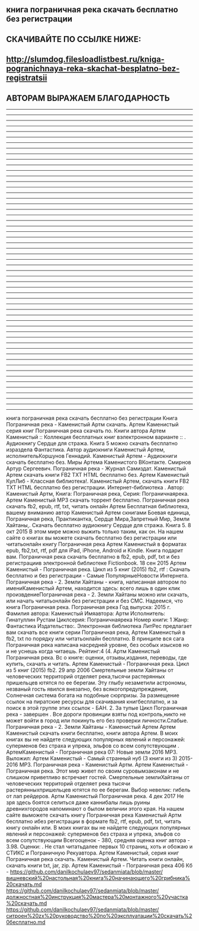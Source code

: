 книга пограничная река скачать бесплатно без регистрации
--------------------------------------------------
СКАЧИВАЙТЕ ПО ССЫЛКЕ НИЖЕ:
--------------------------------------------------
http://slumdog.filesloadlistbest.ru/kniga-pogranichnaya-reka-skachat-besplatno-bez-registratsii
--------------------------------------------------
АВТОРАМ ВЫРАЖАЕМ БЛАГОДАРНОСТЬ
--------------------------------------------------
--------------------------------------------------
--------------------------------------------------
--------------------------------------------------
--------------------------------------------------
--------------------------------------------------
--------------------------------------------------
--------------------------------------------------
--------------------------------------------------
--------------------------------------------------
--------------------------------------------------
--------------------------------------------------
--------------------------------------------------
--------------------------------------------------
--------------------------------------------------
--------------------------------------------------
--------------------------------------------------
--------------------------------------------------
--------------------------------------------------
--------------------------------------------------
--------------------------------------------------
--------------------------------------------------
--------------------------------------------------
--------------------------------------------------
--------------------------------------------------
--------------------------------------------------
--------------------------------------------------
--------------------------------------------------
--------------------------------------------------
--------------------------------------------------
--------------------------------------------------
--------------------------------------------------
--------------------------------------------------
--------------------------------------------------
--------------------------------------------------
--------------------------------------------------
--------------------------------------------------
--------------------------------------------------
--------------------------------------------------
--------------------------------------------------
--------------------------------------------------
--------------------------------------------------
--------------------------------------------------
--------------------------------------------------
--------------------------------------------------
--------------------------------------------------
--------------------------------------------------
--------------------------------------------------
--------------------------------------------------
--------------------------------------------------
--------------------------------------------------
--------------------------------------------------
--------------------------------------------------
--------------------------------------------------
--------------------------------------------------
--------------------------------------------------
книга пограничная река скачать бесплатно без регистрации Книга Пограничная река - Каменистый Артм скачать. Артем Каменистый  серия книг Пограничная река  скачать по. Книги автора Артем Каменистый :: Коллекция бесплатных книг вэлектронном варианте :: . Аудиокнигу Сердце для стража. Книга 5 можно скачать бесплатно израздела Фантастика. Автор аудиокниги Каменистый Артем, исполнительКоршунов Геннадий. Каменистый Артем - Аудиокниги скачать бесплатно без. Миры Артема Каменистого  ВКонтакте. Смирнов Артур Сергеевич. Пограничная река - Журнал Самиздат. Каменистый Артем скачать книги FB2 TXT HTML бесплатно без. Артем Каменистый  КулЛиб - Классная библиотека!. Каменистый Артем, скачать книги FB2 TXT HTML бесплатно без регистрации. Интернет-библиотека . Автор: Каменистый Артм, Книга: Пограничная река, Серия: Пограничнаярека. Артем Каменистый  MP3 скачать торрент бесплатно. Пограничная река скачать fb2, epub, rtf, txt, читать онлайн Артем
Бесплатная библиотека, вашему вниманию автор Каменистый Артем скнигами Боевая единица, Пограничная река, Практикантка, Сердце Мира,Запретный Мир, Земли Хайтаны,. Скачать бесплатно аудиокнигу Сердце для стража. Книга 5. 8 окт 2015  В этом мире можно выжить только таким, как он. На нашем сайте о книгах вы можете скачать бесплатно без регистрации или читатьонлайн книгу Пограничная река Артем Каменистый в форматах epub, fb2,txt, rtf, pdf для iPad, iPhone, Android и Kindle. Книга подарит вам. Пограничная река  скачать бесплатно в fb2, epub, pdf, txt и без регистрациив электронной библиотеке Fictionbook. 18 сен 2015  Артем Каменистый - Пограничная река. Цикл из 5 книг (2015) fb2, rtf : Скачать бесплатно и без регистрации - Самые ПопулярныеНовости Интернета. Пограничная река - 2. Земли Хайтаны - книга, написанная автором по имениКаменистый Артем, находится здесь: всего лишь в один клик произвдениеПограничная река - 2. Земли Хайтаны можно или скачать, или начать читатьонлайн без регистрации и без СМС. Надеемся, что книга Пограничная река. Пограничная река Год выпуска: 2015 г. Фамилия автора: Каменистый Имяавтора: Артм Исполнитель: Гинатуллин Рустам Циклсерия: Пограничнаярека Номер книги: 1 Жанр: Фантастика Издательство:. Электронная библиотека ЛитРес предлагает вам скачать все книги серии Пограничная река, Артем Каменистый в fb2, txt по порядку или читатьонлайн бесплатно.  В принципе вся сага Пограничная река написана насредней уровне, без особых изысков но и не уснешь когда читаешь. Рейтинг:4 (4. Артм Каменистый Пограничная река. Вс о книге: оценки, отзывы,издания, переводы, где купить, скачать и читать. Артем Каменистый - Пограничная река. Цикл из 5 книг (2015) fb2. 29 апр 2006  Смертельные земли Хайтаны от человеческих территорий отделяет река,тысячи растерянных пришельцев ютятся по ее берегам.  Эту глыбу незаметили астрономы, незваный гость явился внезапно, без всякогопредупреждения, Солнечная система богата на подобные сюрпризы. За размещение ссылок на пиратские ресурсы для скачивания книгбесплатно, и за поиск в этой группе этих ссылок - БАН. 2. За тупые  Цикл Пограничная река - завершен . Все дороги провинции взяты под контроль,никто не может войти в город или покинуть его без проверки личности.Слабые. Пограничная река - 2. Земли Хайтаны - Каменистый Артем
Артем Каменистый скачать книги бесплатно, книги автора Артем. В моих книгах вы не найдете следующих популярных явлений и персонажей: суперменов без страха и упрека, эльфов со всем сопутствующим . АртемКаменистый - Пограничная река 07: Новые земли  2016  MP3. Выложил: Артем Каменистый - Самый странный нуб (3 книги из 3)  2015-2016  MP3. Пограничная река - Каменистый Артм. Артем Каменистый - Пограничная река. Этот мир живет по своим суровымзаконам и не слишком приветливо встречает гостей. Смертельные землиХайтаны от человеческих территорий отделяет река  тысячи растерянныхпришельцев ютятся по ее берегам. Выбор невелик: гибель от лап рейдеров. Артм Каменистый Пограничная река. 4 дек 2017  Не зря здесь боятся селиться даже каннибалы  лишь руины древнихгородов напоминают о былом величии этого края. На нашем сайте выможете скачать книгу Пограничная река Каменистый Артм бесплатно ибез регистрации в формате fb2, rtf, epub, pdf, txt, читать книгу онлайн или. В моих книгах вы не найдете следующих популярных явлений и персонажей: суперменов без страха и упрека, эльфов со всем сопутствующим  Всегооценок - 380, средняя оценка книг автора - 3.98. Оценки: . Не стал читатьдалее первых 10 страниц, хоть и обожаю и СТИКС и Пограничную Рекуавтора. Артем Каменистый, серия книг Пограничная река  скачать. Каменистый Артем. Читать книги онлайн, скачать книги txt, jar, zip. Артем Каменистый - Пограничная река  406 Кб -
https://github.com/danilkochulaev97/sedanmiata/blob/master/вишневский%20настольная%20книга%20начинающего%20грибника%20скачать.md
https://github.com/danilkochulaev97/sedanmiata/blob/master/должностная%20инструкция%20мастера%20монтажного%20участка%20скачать.md
https://github.com/danilkochulaev97/sedanmiata/blob/master/ситроен%20zx%20руководство%20по%20эксплуатации%20скачать%20бесплатно.md
